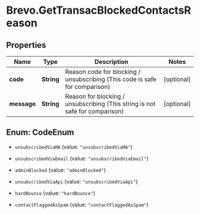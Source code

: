 # Brevo.GetTransacBlockedContactsReason

## Properties
Name | Type | Description | Notes
------------ | ------------- | ------------- | -------------
**code** | **String** | Reason code for blocking / unsubscribing (This code is safe for comparison) | [optional] 
**message** | **String** | Reason for blocking / unsubscribing (This string is not safe for comparison) | [optional] 


<a name="CodeEnum"></a>
## Enum: CodeEnum


* `unsubscribedViaMA` (value: `"unsubscribedViaMA"`)

* `unsubscribedViaEmail` (value: `"unsubscribedViaEmail"`)

* `adminBlocked` (value: `"adminBlocked"`)

* `unsubscribedViaApi` (value: `"unsubscribedViaApi"`)

* `hardBounce` (value: `"hardBounce"`)

* `contactFlaggedAsSpam` (value: `"contactFlaggedAsSpam"`)




